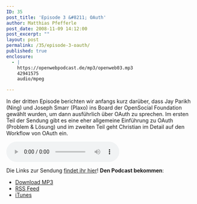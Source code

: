 ```yaml
---
ID: 35
post_title: 'Episode 3 &#8211; OAuth'
author: Matthias Pfefferle
post_date: 2008-11-09 14:12:00
post_excerpt: ""
layout: post
permalink: /35/episode-3-oauth/
published: true
enclosure:
  - |
    https://openwebpodcast.de/mp3/openweb03.mp3
    42941575
    audio/mpeg

---
```

In der dritten Episode berichten wir anfangs kurz darüber, dass Jay Parikh (Ning) und Joseph Smarr (Plaxo) ins Board der OpenSocial Foundation gewählt wurden, um dann ausführlich über OAuth zu sprechen. Im ersten Teil der Sendung gibt es eine eher allgemeine Einführung zu OAuth (Problem & Lösung) und im zweiten Teil geht Christian im Detail auf den Workflow von OAuth ein.

<audio controls>
  <source src="https://openwebpodcast.de/mp3/openweb03.mp3" type="audio/mpeg">
  Ihr Browser unterstützt diesen Audio-Player nicht.
</audio>

Die Links zur Sendung [findet ihr hier](http://openweb.mixxt.de/wiki/index.episode-3)! **Den Podcast bekommen**:

*   [Download MP3](https://openwebpodcast.de/mp3/openweb03.mp3)
*   [RSS Feed](http://feeds.feedburner.com/openwebcast)
*   [iTunes](http://phobos.apple.com/WebObjects/MZStore.woa/wa/viewPodcast?id=294732929)
